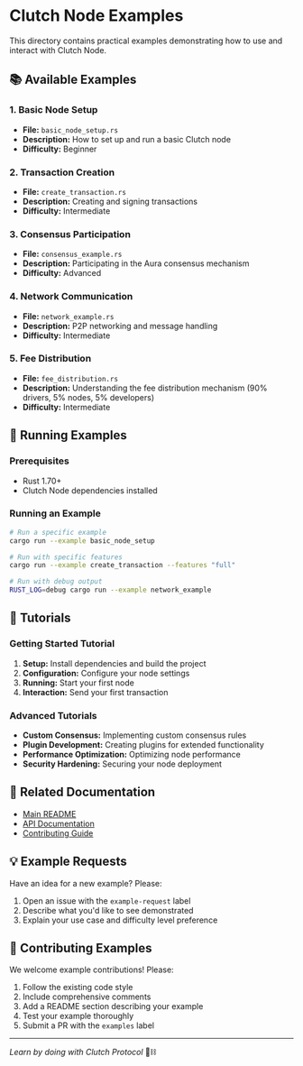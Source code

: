 # Clutch Node Examples

This directory contains practical examples demonstrating how to use and interact with Clutch Node.

## 📚 Available Examples

### 1. Basic Node Setup
- **File:** `basic_node_setup.rs`
- **Description:** How to set up and run a basic Clutch node
- **Difficulty:** Beginner

### 2. Transaction Creation
- **File:** `create_transaction.rs`
- **Description:** Creating and signing transactions
- **Difficulty:** Intermediate

### 3. Consensus Participation
- **File:** `consensus_example.rs`
- **Description:** Participating in the Aura consensus mechanism
- **Difficulty:** Advanced

### 4. Network Communication
- **File:** `network_example.rs`
- **Description:** P2P networking and message handling
- **Difficulty:** Intermediate

### 5. Fee Distribution
- **File:** `fee_distribution.rs`
- **Description:** Understanding the fee distribution mechanism (90% drivers, 5% nodes, 5% developers)
- **Difficulty:** Intermediate

## 🚀 Running Examples

### Prerequisites
- Rust 1.70+
- Clutch Node dependencies installed

### Running an Example
```bash
# Run a specific example
cargo run --example basic_node_setup

# Run with specific features
cargo run --example create_transaction --features "full"

# Run with debug output
RUST_LOG=debug cargo run --example network_example
```

## 📖 Tutorials

### Getting Started Tutorial
1. **Setup:** Install dependencies and build the project
2. **Configuration:** Configure your node settings
3. **Running:** Start your first node
4. **Interaction:** Send your first transaction

### Advanced Tutorials
- **Custom Consensus:** Implementing custom consensus rules
- **Plugin Development:** Creating plugins for extended functionality
- **Performance Optimization:** Optimizing node performance
- **Security Hardening:** Securing your node deployment

## 🔗 Related Documentation
- [Main README](../README.md)
- [API Documentation](../docs/api.md)
- [Contributing Guide](../CONTRIBUTING.md)

## 💡 Example Requests
Have an idea for a new example? Please:
1. Open an issue with the `example-request` label
2. Describe what you'd like to see demonstrated
3. Explain your use case and difficulty level preference

## 🤝 Contributing Examples
We welcome example contributions! Please:
1. Follow the existing code style
2. Include comprehensive comments
3. Add a README section describing your example
4. Test your example thoroughly
5. Submit a PR with the `examples` label

---

*Learn by doing with Clutch Protocol* 🚗⛓️


